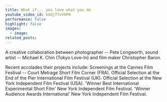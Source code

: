 ```yaml
---
title: What if... you love what you do
youtube_video_id: kUdj77vVkP0
performance: false
highlight: false
images:
  - image:
related_posts:
---
```


A creative collaboration between photographer -- Pete Longworth, sound artist -- Michael K. Chin (Tokyo Love-In) and film maker Christopher Baron.

Recent accolades their projects include: Screenings at the Cannes Film Festival -- Court Metrage Short Film Corner (FRA). Official Selection at the End of the Pier International Film Festival (UK). Official Selection at the New York Independent Film Festival (USA). 'Winner Best International Experimental Short Film' New York Independent Film Festival. 'Winner Audience Awards International' New York Independent Film Festival.